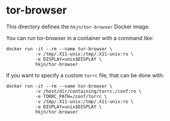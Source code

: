# tor-browser

This directory defines the `hkjn/tor-browser` Docker image.

You can run tor-browser in a container with a command like:

```
docker run -it --rm --name tor-browser \
           -v /tmp/.X11-unix:/tmp/.X11-unix:ro \
           -e DISPLAY=unix$DISPLAY \
           hkjn/tor-browser
```

If you want to specify a custom `torrc` file, that can be done with:
```
docker run -it --rm --name tor-browser \
           -v /host/dir/containing/torrc:/conf:ro \
           -e TORRC_PATH=/conf/torrc \
           -v /tmp/.X11-unix:/tmp/.X11-unix:ro \
           -e DISPLAY=unix$DISPLAY \
           hkjn/tor-browser
```